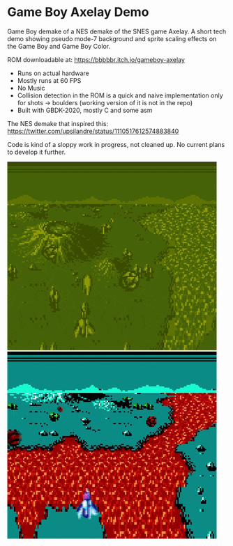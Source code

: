 

# Game Boy Axelay Demo

Game Boy demake of a NES demake of the SNES game Axelay. A short tech demo showing pseudo mode-7 background and sprite scaling effects on the Game Boy and Game Boy Color.

ROM downloadable at: https://bbbbbr.itch.io/gameboy-axelay

- Runs on actual hardware
- Mostly runs at 60 FPS
- No Music
- Collision detection in the ROM is a quick and naive implementation only for shots -> boulders (working version of it is not in the repo)
- Built with GBDK-2020, mostly C and some asm

The NES demake that inspired this: https://twitter.com/upsilandre/status/1110517612574883840​

Code is kind of a sloppy work in progress, not cleaned up. No current plans to develop it further.

![Game Boy Axelay on the original Game Boy](/info/gbaxelay_dmg.gif)
![Game Boy Axelay on the original Game Boy Color](/info/gbaxelay_cgb_2.gif)

